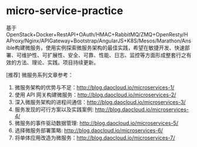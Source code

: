 # micro-service-practice
基于OpenStack+Docker+RestAPI+OAuth/HMAC+RabbitMQ/ZMQ+OpenResty/HAProxy/Nginx/APIGateway+Bootstrap/AngularJS+K8S/Mesos/Marathon/Ansible构建微服务，使用实例探索微服务架构的最佳实践，希望在敏捷开发、快速部署、可维护性、可扩展性、安全、可靠、性能、日志、监控等方面形成整套行之有效的方法、理论、实践。项目持续更新。

[推荐] 微服务系列文章参考：    
1. 微服务架构的优势与不足：http://blog.daocloud.io/microservices-1/    
2. 使用 API 网关构建微服务：http://blog.daocloud.io/microservices-2/    
3. 深入微服务架构的进程间通信：http://blog.daocloud.io/microservices-3/    
4. 服务发现的可行方案以及实践案例: http://blog.daocloud.io/microservices-4/    
5. 微服务的事件驱动数据管理: http://blog.daocloud.io/microservices-5/    
6. 选择微服务部署策略: http://blog.daocloud.io/microservices-6/    
7. 将单体应用改造为微服务：http://blog.daocloud.io/microservices-7/   

